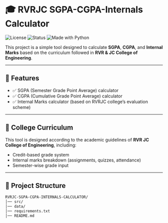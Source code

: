 # 🎓 RVRJC SGPA-CGPA-Internals Calculator

![License](https://img.shields.io/badge/license-MIT-blue.svg) 
![Status](https://img.shields.io/badge/status-active-success.svg)
![Made with Python](https://img.shields.io/badge/Made%20with-Python-yellow)

This project is a simple tool designed to calculate **SGPA**, **CGPA**, and **Internal Marks** based on the curriculum followed in **RVR & JC College of Engineering**.

---

## 🚀 Features
- ✅ SGPA (Semester Grade Point Average) calculator  
- ✅ CGPA (Cumulative Grade Point Average) calculator  
- ✅ Internal Marks calculator (based on RVRJC college’s evaluation scheme)  

---

## 🏫 College Curriculum
This tool is designed according to the academic guidelines of **RVR JC College of Engineering**, including:
- Credit-based grade system  
- Internal marks breakdown (assignments, quizzes, attendance)  
- Semester-wise grade input  

---

## 📂 Project Structure
```bash
RVRJC-SGPA-CGPA-INTERNALS-CALCULATOR/
│── src/              
│── data/             
│── requirements.txt  
│── README.md         
